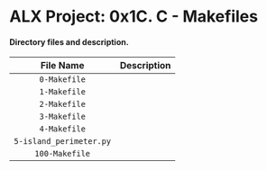 # ALX Project: 0x1C. C - Makefiles
#### Directory files and description.
|File Name  |Description  |
|:-----------:|----------------------|
| `0-Makefile` ||
| `1-Makefile` ||
| `2-Makefile` ||
| `3-Makefile` ||
| `4-Makefile` ||
| `5-island_perimeter.py` ||
| `100-Makefile` ||
